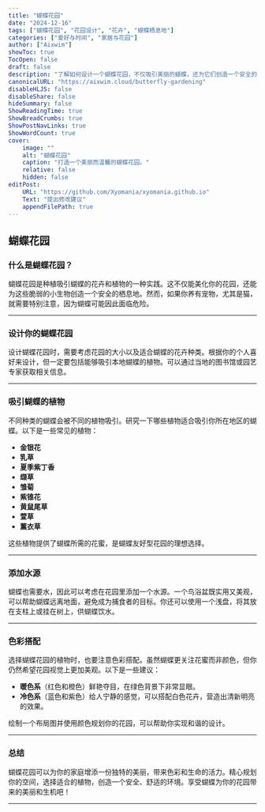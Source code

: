 ```yaml
---
title: "蝴蝶花园"
date: "2024-12-16"
tags: ["蝴蝶花园", "花园设计", "花卉", "蝴蝶栖息地"]
categories: ["爱好与时间", "家居与花园"]
author: ["Aixwim"]
showToc: true
TocOpen: false
draft: false
description: "了解如何设计一个蝴蝶花园，不仅吸引美丽的蝴蝶，还为它们创造一个安全的栖息地。"
canonicalURL: "https://aixwim.cloud/butterfly-gardening"
disableHLJS: false
disableShare: false
hideSummary: false
ShowReadingTime: true
ShowBreadCrumbs: true
ShowPostNavLinks: true
ShowWordCount: true
cover:
    image: ""
    alt: "蝴蝶花园"
    caption: "打造一个美丽而温馨的蝴蝶花园。"
    relative: false
    hidden: false
editPost:
    URL: "https://github.com/Xyomania/xyomania.github.io"
    Text: "提出修改建议"
    appendFilePath: true
---
```


## 蝴蝶花园

### 什么是蝴蝶花园？  

蝴蝶花园是种植吸引蝴蝶的花卉和植物的一种实践。这不仅能美化你的花园，还能为这些脆弱的小生物创造一个安全的栖息地。然而，如果你养有宠物，尤其是猫，就需要特别注意，因为蝴蝶可能因此面临危险。

---

### **设计你的蝴蝶花园**

设计蝴蝶花园时，需要考虑花园的大小以及适合蝴蝶的花卉种类。根据你的个人喜好来设计，但一定要包括能够吸引本地蝴蝶的植物。可以通过当地的图书馆或园艺专家获取相关信息。

---

### **吸引蝴蝶的植物**

不同种类的蝴蝶会被不同的植物吸引。研究一下哪些植物适合吸引你所在地区的蝴蝶。以下是一些常见的植物：  

- **金银花**  
- **乳草**  
- **夏季紫丁香**  
- **缬草**  
- **雏菊**  
- **紫锥花**  
- **黄鼠尾草**  
- **萱草**  
- **薰衣草**

这些植物提供了蝴蝶所需的花蜜，是蝴蝶友好型花园的理想选择。

---

### **添加水源**

蝴蝶也需要水，因此可以考虑在花园里添加一个水源。一个鸟浴盆既实用又美观，可以帮助蝴蝶远离地面，避免成为捕食者的目标。你还可以使用一个浅盘，将其放在支柱上或挂在树上，供蝴蝶饮水。

---

### **色彩搭配**

选择蝴蝶花园的植物时，也要注意色彩搭配。虽然蝴蝶更关注花蜜而非颜色，但你仍然希望花园视觉上更加美观。以下是一些建议：  

- **暖色系**（红色和橙色）鲜艳夺目，在绿色背景下非常显眼。  
- **冷色系**（蓝色和紫色）给人宁静的感觉，可以搭配白色花卉，营造出清新明亮的效果。

绘制一个布局图并使用颜色规划你的花园，可以帮助你实现和谐的设计。

---

### **总结**

蝴蝶花园可以为你的家庭增添一份独特的美丽，带来色彩和生命的活力。精心规划你的空间，选择适合的植物，创造一个安全、舒适的环境。享受蝴蝶为你的花园带来的美丽和生机吧！

---
